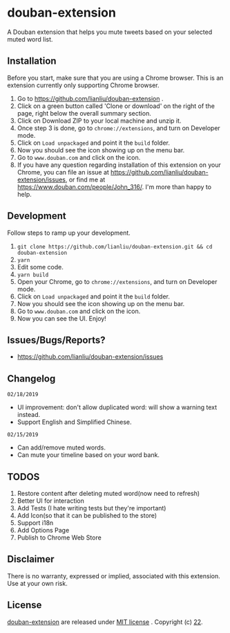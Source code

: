 # douban-extension
A Douban extension that helps you mute tweets based on your selected muted word list.

## Installation
Before you start, make sure that you are using a Chrome browser. This is an extension currently only supporting Chrome browser.

1. Go to https://github.com/lianliu/douban-extension .
2. Click on a green button called 'Clone or download' on the right of the page, right below the overall summary section.
3. Click on Download ZIP to your local machine and unzip it.
4. Once step 3 is done, go to `chrome://extensions`, and turn on Developer mode.
5. Click on `Load unpackaged` and point it the `build` folder.
6. Now you should see the icon showing up on the menu bar.
7. Go to `www.douban.com` and click on the icon.
8. If you have any question regarding installation of this extension on your Chrome, you can file an issue at https://github.com/lianliu/douban-extension/issues, or find me at https://www.douban.com/people/John_316/. I'm more than happy to help.
 
## Development
Follow steps to ramp up your development.

1. `git clone https://github.com/lianliu/douban-extension.git && cd douban-extension`
2. `yarn`
3. Edit some code.
4. `yarn build`
5. Open your Chrome, go to `chrome://extensions`, and turn on Developer mode.
6. Click on `Load unpackaged` and point it the `build` folder.
7. Now you should see the icon showing up on the menu bar.
8. Go to `www.douban.com` and click on the icon.
9. Now you can see the UI. Enjoy!

## Issues/Bugs/Reports?
* https://github.com/lianliu/douban-extension/issues

## Changelog
`02/18/2019`
* UI improvement: don't allow duplicated word: will show a warning text instead.
* Support English and Simplified Chinese.

`02/15/2019`
* Can add/remove muted words.
* Can mute your timeline based on your word bank.

## TODOS
1. Restore content after deleting muted word(now need to refresh)
2. Better UI for interaction
3. Add Tests (I hate writing tests but they're important)
4. Add Icon(so that it can be published to the store)
5. Support i18n
6. Add Options Page
7. Publish to Chrome Web Store

## Disclaimer
There is no warranty, expressed or implied, associated with this extension. Use at your own risk.

## License
[douban-extension](https://github.com/lianliu/douban-extension) are released under [MIT license](https://github.com/lianliu/douban-extension/blob/master/LICENSE) . Copyright (c) [22](https://www.douban.com/people/John_316/).
